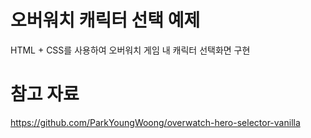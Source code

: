 # 오버워치 캐릭터 선택 예제
HTML + CSS를 사용하여 오버워치 게임 내 캐릭터 선택화면 구현

# 참고 자료
<https://github.com/ParkYoungWoong/overwatch-hero-selector-vanilla>
